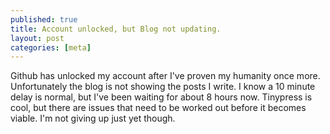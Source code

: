 ```yaml
---
published: true
title: Account unlocked, but Blog not updating.
layout: post
categories: [meta]
---
```

Github has unlocked my account after I've proven my humanity once more. Unfortunately the blog is not showing the posts I write. I know a 10 minute delay is normal, but I've been waiting for about 8 hours now. Tinypress is cool, but there are issues that need to be worked out before it becomes viable. I'm not giving up just yet though.